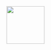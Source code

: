 <div id="header" align="center">
  <img src="https://i1.wp.com/www.statecollegegirlscouts.org/wp-content/uploads/2019/08/Cadette-Coding-for-good-1.png?fit=319%2C319&ssl=1" width="100"/>
</div>

